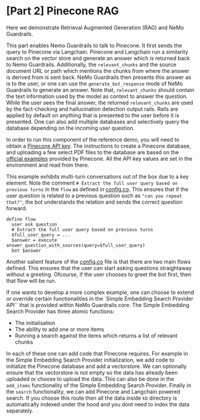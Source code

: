 # [Part 2] Pinecone RAG

Here we demonstrate Retrieval Augmented Generation (RAG) and NeMo Guardrails.

This part enables Nemo Guardrails to talk to Pinecone. It first sends the query to Pinecone via Langchain. Pinecone and Langchain run a similarity search on the vector store and generate an answer which is returned back to Nemo Guardrails. Additionally, the `relevant_chunks` and the source document URL or path which mentions the chunks from where the answer is derived from is sent back. NeMo Guardrails then presents this answer as is to the user, or one can use the `generate_bot_response` mode of NeMo Guardrails to generate an answer. Note that, `relevant_chunks` should contain the text information used by the model as context to answer the question. While the user sees the final answer, the returned `relevant_chunks` are used by the fact-checking and hallucination detection output rails. Rails are applied by default on anything that is presented to the user before it is presented. One can also add multiple databases and selectively query the database depending on the incoming user question. 

In order to run this component of the reference demo, you will need to obtain a [Pinecone API key](https://www.pinecone.io/). The instructions to create a Pinecone database, and uploading a few select PDF files to the database are based on the [official examples](https://github.com/pinecone-io/examples/blob/master/docs/langchain-retrieval-augmentation.ipynb) provided by Pinecone. All the API key values are set in the environment and read from there.

This example exhibits multi-turn conversations out of the box due to a key element. Note the comment `# Extract the full user query based on previous turns` in the `flow` as defined in [config.co](./config.co). This ensures that if the user question is related to a previous question such as `"can you repeat that?"`, the bot understands the relation and sends the correct question forward.

```
define flow
  user ask question
  # Extract the full user query based on previous turns
  $full_user_query = ...
  $answer = execute answer_question_with_sources(query=$full_user_query)
  bot $answer
```

Another salient feature of the [config.co](./config.co) file is that there are two main flows defined. This ensures that the user can start asking questions straightaway without a greeting. Ofcourse, if the user chooses to greet the bot first, then that flow will be run.

If one wants to develop a more complex example, one can choose to extend or override certain functionalities in the `Simple Embedding Search Provider API`` that is provided within NeMo Guardrails core. The Simple Embedding Search Provider has three atomic functions: 
- The initialisation 
- The ability to add one or more items 
- Running a search against the items which returns a list of relevant chunks

In each of these one can add code that Pinecone requires. For example in the Simple Embedding Search Provider initialization, we add code to initialize the Pinecone database and add a vectorstore. We can optionally ensure that the vectorstore is not empty so the data has already been uploaded or choose to upload the data. This can also be done in the `add_items` functionality of the Simple Embedding Search Provider. Finally in the `search` functionality, we can add Pinecone and Langchain powered search. If you choose this route then all the data inside `kb` directory is automatically indexed under the hood and you dont need to index the data separately. 
